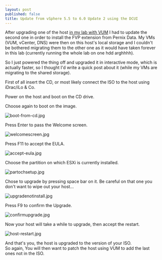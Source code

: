 ```yaml
---
layout: post
published: false
title: Update from vSphere 5.5 to 6.0 Update 2 using the DCUI
---
```

After upgrading one of the host [in my lab with VUM](http://www.vxav.fr/2016-07-25-update-dell-host-to-vsphere-6-using-vum/) I had to update the second one in order to install the FVP extension from Pernix Data. My VMs (VUM, vCenter, DNS) were then on this host's local storage and I couldn't be bothered migrating them to the other one as it would have taken forever in this lab (currently running the whole lab on one hdd arghhhh).

So I just powered the thing off and upgraded it in interactive mode, which is actually faster, so I thought I'd write a quick post about it (while my VMs are migrating to the shared storage).

First of all insert the CD, or most likely connect the ISO to the host using iDrac/iLo & Co.

Power on the host and boot on the CD drive.

Choose again to boot on the image.

![boot-from-cd.jpg]({{site.baseurl}}/img/boot-from-cd.jpg)

Press Enter to pass the Welcome screen.

![welcomescreen.jpg]({{site.baseurl}}/img/welcomescreen.jpg)

Press F11 to accept the EULA.

![accept-eula.jpg]({{site.baseurl}}/img/accept-eula.jpg)

Choose the partition on which ESXi is currently installed.

![partochsetup.jpg]({{site.baseurl}}/img/partochsetup.jpg)

Chose to upgrade by pressing space bar on it. Be careful on that one you don't want to wipe out your host...

![upgradenotinstall.jpg]({{site.baseurl}}/img/upgradenotinstall.jpg)

Press F9 to confirm the Upgrade.

![confirmupgrade.jpg]({{site.baseurl}}/img/confirmupgrade.jpg)

Now your host will take a while to upgrade, then accept the restart.

![host-restart.jpg]({{site.baseurl}}/img/host-restart.jpg)

And that's you, the host is upgraded to the version of your ISO.  
So again, You will then want to patch the host using VUM to add the last ones not in the ISO.

